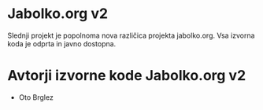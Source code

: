 # Jabolko.org v2

Slednji projekt je popolnoma nova različica projekta jabolko.org. Vsa izvorna koda je odprta in javno dostopna.

# Avtorji izvorne kode Jabolko.org v2

* Oto Brglez